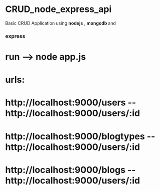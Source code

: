 # CRUD_node_express_api
Basic CRUD Application using <b>nodejs</b> , <b> mongodb </b> and <b><h3>express</h3></b>


# run --> node app.js

# urls:

# http://localhost:9000/users -- http://localhost:9000/users/:id

# http://localhost:9000/blogtypes -- http://localhost:9000/users/:id

# http://localhost:9000/blogs -- http://localhost:9000/users/:id

